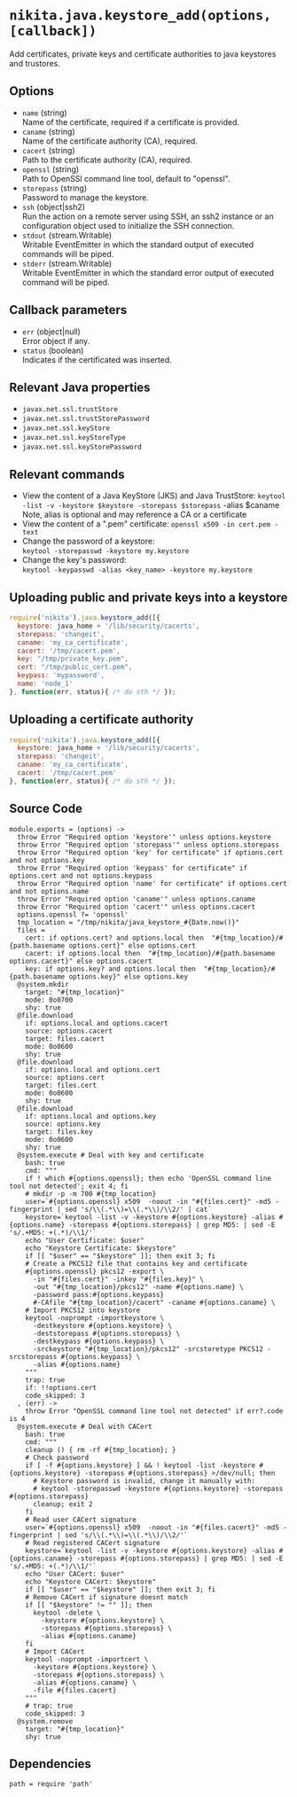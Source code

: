 
# `nikita.java.keystore_add(options, [callback])`

Add certificates, private keys and certificate authorities to java keystores
and trustores.

## Options

*   `name` (string)   
    Name of the certificate, required if a certificate is provided.   
*   `caname` (string)   
    Name of the certificate authority (CA), required.   
*   `cacert` (string)   
    Path to the certificate authority (CA), required.   
*   `openssl` (string)   
    Path to OpenSSl command line tool, default to "openssl".   
*   `storepass` (string)   
    Password to manage the keystore.   
*   `ssh` (object|ssh2)   
    Run the action on a remote server using SSH, an ssh2 instance or an
    configuration object used to initialize the SSH connection.   
*   `stdout` (stream.Writable)   
    Writable EventEmitter in which the standard output of executed commands will
    be piped.   
*   `stderr` (stream.Writable)   
    Writable EventEmitter in which the standard error output of executed command
    will be piped.   

## Callback parameters

*   `err` (object|null)   
    Error object if any.   
*   `status` (boolean)   
    Indicates if the certificated was inserted.   

## Relevant Java properties

*   `javax.net.ssl.trustStore`
*   `javax.net.ssl.trustStorePassword`
*   `javax.net.ssl.keyStore`
*   `javax.net.ssl.keyStoreType`
*   `javax.net.ssl.keyStorePassword`

## Relevant commands

*   View the content of a Java KeyStore (JKS) and Java TrustStore:
   `keytool -list -v -keystore $keystore -storepass $storepass` -alias $caname
    Note, alias is optional and may reference a CA or a certificate
*   View the content of a ".pem" certificate:
    `openssl x509 -in cert.pem -text`
*   Change the password of a keystore:   
    `keytool -storepasswd -keystore my.keystore`
*   Change the key's password:   
    `keytool -keypasswd -alias <key_name> -keystore my.keystore`

## Uploading public and private keys into a keystore

```js
require('nikita').java.keystore_add([{
  keystore: java_home + '/lib/security/cacerts',
  storepass: 'changeit',
  caname: 'my_ca_certificate',
  cacert: '/tmp/cacert.pem',
  key: "/tmp/private_key.pem",
  cert: "/tmp/public_cert.pem",
  keypass: 'mypassword',
  name: 'node_1'
}, function(err, status){ /* do sth */ });
```

## Uploading a certificate authority

```js
require('nikita').java.keystore_add([{
  keystore: java_home + '/lib/security/cacerts',
  storepass: 'changeit',
  caname: 'my_ca_certificate',
  cacert: '/tmp/cacert.pem'
}, function(err, status){ /* do sth */ });
```

## Source Code

    module.exports = (options) ->
      throw Error "Required option 'keystore'" unless options.keystore
      throw Error "Required option 'storepass'" unless options.storepass
      throw Error "Required option 'key' for certificate" if options.cert and not options.key
      throw Error "Required option 'keypass' for certificate" if options.cert and not options.keypass
      throw Error "Required option 'name' for certificate" if options.cert and not options.name
      throw Error "Required option 'caname'" unless options.caname
      throw Error "Required option 'cacert'" unless options.cacert
      options.openssl ?= 'openssl'
      tmp_location = "/tmp/nikita/java_keystore_#{Date.now()}"
      files =
        cert: if options.cert? and options.local then  "#{tmp_location}/#{path.basename options.cert}" else options.cert
        cacert: if options.local then  "#{tmp_location}/#{path.basename options.cacert}" else options.cacert
        key: if options.key? and options.local then  "#{tmp_location}/#{path.basename options.key}" else options.key
      @system.mkdir
        target: "#{tmp_location}"
        mode: 0o0700
        shy: true
      @file.download
        if: options.local and options.cacert
        source: options.cacert
        target: files.cacert
        mode: 0o0600
        shy: true
      @file.download
        if: options.local and options.cert
        source: options.cert
        target: files.cert
        mode: 0o0600
        shy: true
      @file.download
        if: options.local and options.key
        source: options.key
        target: files.key
        mode: 0o0600
        shy: true
      @system.execute # Deal with key and certificate
        bash: true
        cmd: """
        if ! which #{options.openssl}; then echo 'OpenSSL command line tool not detected'; exit 4; fi
        # mkdir -p -m 700 #{tmp_location}
        user=`#{options.openssl} x509  -noout -in "#{files.cert}" -md5 -fingerprint | sed 's/\\(.*\\)=\\(.*\\)/\\2/' | cat`
        keystore=`keytool -list -v -keystore #{options.keystore} -alias #{options.name} -storepass #{options.storepass} | grep MD5: | sed -E 's/.+MD5: +(.*)/\\1/'`
        echo "User Certificate: $user"
        echo "Keystore Certificate: $keystore"
        if [[ "$user" == "$keystore" ]]; then exit 3; fi
        # Create a PKCS12 file that contains key and certificate
        #{options.openssl} pkcs12 -export \
          -in "#{files.cert}" -inkey "#{files.key}" \
          -out "#{tmp_location}/pkcs12" -name #{options.name} \
          -password pass:#{options.keypass}
          #-CAfile "#{tmp_location}/cacert" -caname #{options.caname} \
        # Import PKCS12 into keystore
        keytool -noprompt -importkeystore \
          -destkeystore #{options.keystore} \
          -deststorepass #{options.storepass} \
          -destkeypass #{options.keypass} \
          -srckeystore "#{tmp_location}/pkcs12" -srcstoretype PKCS12 -srcstorepass #{options.keypass} \
          -alias #{options.name}
        """
        trap: true
        if: !!options.cert
        code_skipped: 3
      , (err) ->
        throw Error "OpenSSL command line tool not detected" if err?.code is 4
      @system.execute # Deal with CACert
        bash: true
        cmd: """
        cleanup () { rm -rf #{tmp_location}; }
        # Check password
        if [ -f #{options.keystore} ] && ! keytool -list -keystore #{options.keystore} -storepass #{options.storepass} >/dev/null; then
          # Keystore password is invalid, change it manually with:
          # keytool -storepasswd -keystore #{options.keystore} -storepass #{options.storepass}
          cleanup; exit 2
        fi
        # Read user CACert signature
        user=`#{options.openssl} x509  -noout -in "#{files.cacert}" -md5 -fingerprint | sed 's/\\(.*\\)=\\(.*\\)/\\2/'`
        # Read registered CACert signature
        keystore=`keytool -list -v -keystore #{options.keystore} -alias #{options.caname} -storepass #{options.storepass} | grep MD5: | sed -E 's/.+MD5: +(.*)/\\1/'`
        echo "User CACert: $user"
        echo "Keystore CACert: $keystore"
        if [[ "$user" == "$keystore" ]]; then exit 3; fi
        # Remove CACert if signature doesnt match
        if [[ "$keystore" != "" ]]; then
          keytool -delete \
            -keystore #{options.keystore} \
            -storepass #{options.storepass} \
            -alias #{options.caname}
        fi
        # Import CACert
        keytool -noprompt -importcert \
          -keystore #{options.keystore} \
          -storepass #{options.storepass} \
          -alias #{options.caname} \
          -file #{files.cacert}
        """
        # trap: true
        code_skipped: 3
      @system.remove
        target: "#{tmp_location}"
        shy: true

## Dependencies

    path = require 'path'
